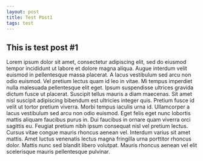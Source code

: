 ```yaml
---
layout: post
title: Test Post1
tags: test
---
```


## This is test post #1

Lorem ipsum dolor sit amet, consectetur adipiscing elit, sed do eiusmod tempor incididunt ut labore et dolore magna aliqua. Augue interdum velit euismod in pellentesque massa placerat. A lacus vestibulum sed arcu non odio euismod. Vel pretium lectus quam id leo in vitae. Mi tempus imperdiet nulla malesuada pellentesque elit eget. Ipsum suspendisse ultrices gravida dictum fusce ut placerat. Suscipit tellus mauris a diam maecenas. Sit amet nisl suscipit adipiscing bibendum est ultricies integer quis. Pretium fusce id velit ut tortor pretium viverra. Morbi tempus iaculis urna id. Ullamcorper a lacus vestibulum sed arcu non odio euismod. Eget felis eget nunc lobortis mattis aliquam faucibus purus in. Dui faucibus in ornare quam viverra orci sagittis eu. Feugiat pretium nibh ipsum consequat nisl vel pretium lectus. Cursus vitae congue mauris rhoncus aenean vel. Interdum varius sit amet mattis. Amet luctus venenatis lectus magna fringilla urna porttitor rhoncus dolor. Mattis nunc sed blandit libero volutpat. Mauris rhoncus aenean vel elit scelerisque mauris pellentesque pulvinar.